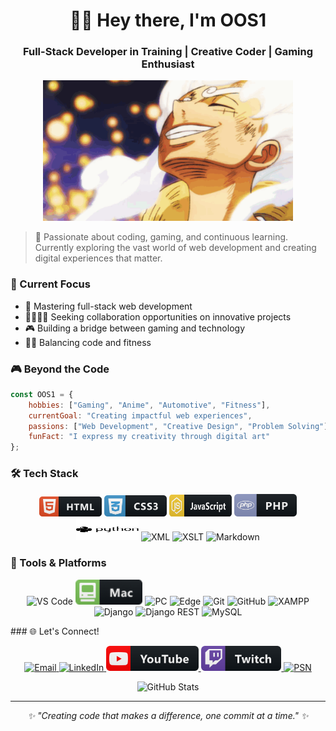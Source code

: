 <div align="center">
  <h1>👋🏽 Hey there, I'm OOS1</h1>
  <h3>Full-Stack Developer in Training | Creative Coder | Gaming Enthusiast</h3>
</div>

<p align="center">
  <img src="https://github.com/OOS1/OOS1/blob/main/gif/luffy-gear-5-one-piece.gif" width="400" alt="Luffy Gear 5"/>
</p>

> 🚀 Passionate about coding, gaming, and continuous learning. Currently exploring the vast world of web development and creating digital experiences that matter.

### 🎯 Current Focus
- 🌱 Mastering full-stack web development
- 🫱🏽‍🫲🏾 Seeking collaboration opportunities on innovative projects
- 🎮 Building a bridge between gaming and technology
- 💪🏿 Balancing code and fitness

### 🎮 Beyond the Code
```javascript
const OOS1 = {
    hobbies: ["Gaming", "Anime", "Automotive", "Fitness"],
    currentGoal: "Creating impactful web experiences",
    passions: ["Web Development", "Creative Design", "Problem Solving"],
    funFact: "I express my creativity through digital art"
};
```

### 🛠️ Tech Stack
<p align="center">
    <!-- Web Development -->
  <img src="https://github.com/MikeCodesDotNET/ColoredBadges/blob/master/png/dev/languages/html%402x.png" alt="HTML" width="100"/>
  <img src="https://github.com/MikeCodesDotNET/ColoredBadges/blob/master/svg/dev/languages/css3.svg" alt="CSS3" width="100"/>
  <img src="https://github.com/MikeCodesDotNET/ColoredBadges/blob/master/png/dev/languages/js%402x.png" alt="JavaScript" height="35" width="100"/>
  <img src="https://raw.githubusercontent.com/MikeCodesDotNET/ColoredBadges/master/svg/dev/languages/php.svg" alt="PHP" width="100"/>
  
  <!-- Programming -->
  <img src="https://github.com/Xx-Ashutosh-xX/Xx-Ashutosh-xX/blob/master/assets/icons/python.png" alt="Python" height="35" width="100"/>
  
  <!-- Markup & Transformation -->
  <img src="https://img.shields.io/badge/XML-FF6600?style=for-the-badge&logo=xml&logoColor=white" alt="XML" height="35"/>
  <img src="https://img.shields.io/badge/XSLT-1F6B75?style=for-the-badge&logo=xml&logoColor=white" alt="XSLT" height="35"/>
  <img src="https://img.shields.io/badge/Markdown-000000?style=for-the-badge&logo=markdown&logoColor=white" alt="Markdown" height="35"/>
</p>
 
### 🔧 Tools & Platforms
<p align="center">
  <!-- IDEs & Editors -->
  <img src="https://github.com/Xx-Ashutosh-xX/Xx-Ashutosh-xX/blob/master/assets/icons/visualstudio_code.png" alt="VS Code" height="40"/>
  
  <!-- Operating Systems -->
  <img src="https://github.com/MikeCodesDotNET/ColoredBadges/blob/master/png/devices/mac.png" alt="Mac" height="40"/>
  <img src="https://github.com/Xx-Ashutosh-xX/Xx-Ashutosh-xX/blob/master/assets/icons/pc.png" alt="PC" height="40"/>
  
  <!-- Browsers -->
  <img src="https://github.com/Xx-Ashutosh-xX/Xx-Ashutosh-xX/blob/master/assets/icons/edge.png" alt="Edge" height="40"/>
  
  <!-- Development Tools -->
  <img src="https://img.shields.io/badge/GIT-E44C30?style=for-the-badge&logo=git&logoColor=white" alt="Git" height="40"/>
  <img src="https://img.shields.io/badge/GitHub-100000?style=for-the-badge&logo=github&logoColor=white" alt="GitHub" height="40"/>
  <img src="https://img.shields.io/badge/Xampp-F37623?style=for-the-badge&logo=xampp&logoColor=white" alt="XAMPP" height="40"/>

  <!-- Frameworks & Development Environments -->
  <img src="https://img.shields.io/badge/Django-092E20?style=for-the-badge&logo=django&logoColor=white" alt="Django" height="40"/>
  <img src="https://img.shields.io/badge/Django%20REST-ff1709?style=for-the-badge&logo=django&logoColor=white" alt="Django REST" height="40"/>
  
  <!-- Database -->
  <img src="https://img.shields.io/badge/MySQL-005C84?style=for-the-badge&logo=mysql&logoColor=white" alt="MySQL" height="40"/>
</p>
### 🌐 Let's Connect!
<p align="center">
  <a href="mailto:benskysain@gmail.com">
    <img src="https://github.com/Xx-Ashutosh-xX/Xx-Ashutosh-xX/blob/master/assets/icons/gmail.png" alt="Email" height="40"/>
  </a>
  <a href="https://www.linkedin.com/in/bensky-sainvilus/">
    <img src="https://github.com/Xx-Ashutosh-xX/Xx-Ashutosh-xX/blob/master/assets/icons/linkedin.png" alt="LinkedIn" height="40"/>
  </a>
  <a href="https://www.youtube.com/@skybennn">
    <img src="https://github.com/MikeCodesDotNET/ColoredBadges/blob/master/svg/streaming/youtube.svg" alt="YouTube" height="40"/>
  </a>
  <a href="https://www.twitch.tv/skybenn">
    <img src="https://github.com/MikeCodesDotNET/ColoredBadges/blob/master/svg/streaming/twitch.svg" alt="Twitch" height="40"/>
  </a>
  <a href="https://card.psnprofiles.com/1/skybennn.png">
    <img src="https://github.com/Xx-Ashutosh-xX/Xx-Ashutosh-xX/blob/master/assets/icons/playstation@3x.png" alt="PSN" height="40"/>
  </a>
</p>

<div align="center">
  <img src="https://github-readme-stats.vercel.app/api?username=OOS1&show_icons=true&theme=tokyonight" alt="GitHub Stats"/>
</div>

---
<p align="center">
  <i>✨ "Creating code that makes a difference, one commit at a time." ✨</i>
</p>
